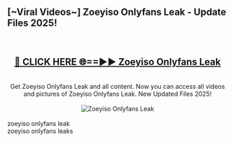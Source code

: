 <h2>[~Viral Videos~] Zoeyiso Onlyfans Leak - Update Files 2025!</h2>
<br>
<div align="center">
<h2><a href="https://betterlinks.top/A2PfLJ" rel="nofollow">🔴 CLICK HERE 🌐==►► Zoeyiso Onlyfans Leak</a></h2>
<br>
Get Zoeyiso Onlyfans Leak and all content. Now you can access all videos and pictures of Zoeyiso Onlyfans Leak. New Updated Files 2025!
<br>
<br>
<a href="https://betterlinks.top/A2PfLJ" rel="nofollow" data-target="animated-image.originalLink"><img src="https://i.ibb.co.com/WyWwxjT/player-gif2.gif" alt="Zoeyiso Onlyfans Leak" style="max-width: 100%; display: inline-block;" data-target="animated-image.originalImage"></a>
</div>
<br>
zoeyiso onlyfans leak<br>
zoeyiso onlyfans leaks
